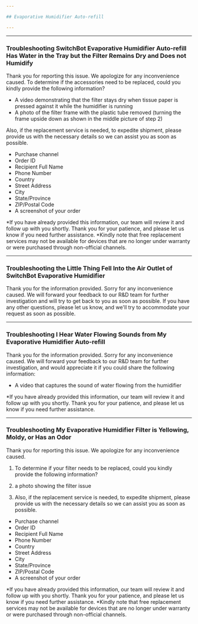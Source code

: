 ```yaml
---

## Evaporative Humidifier Auto-refill

---
```


---
### Troubleshooting SwitchBot Evaporative Humidifier Auto-refill Has Water in the Tray but the Filter Remains Dry and Does not Humidify

Thank you for reporting this issue. 
We apologize for any inconvenience caused.
To determine if the accessories need to be replaced, could you kindly provide the following information?
- A video demonstrating that the filter stays dry when tissue paper is pressed against it while the humidifier is running
- A photo of the filter frame with the plastic tube removed (turning the frame upside down as shown in the middle picture of step 2)

Also, if the replacement service is needed, to expedite shipment, please provide us with the necessary details so we can assist you as soon as possible.
- Purchase channel
- Order ID
- Recipient Full Name
- Phone Number
- Country
- Street Address
- City
- State/Province
- ZIP/Postal Code
- A screenshot of your order

*If you have already provided this information, our team will review it and follow up with you shortly. Thank you for your patience, and please let us know if you need further assistance.
*Kindly note that free replacement services may not be available for devices that are no longer under warranty or were purchased through non-official channels.


---
### Troubleshooting the Little Thing Fell Into the Air Outlet of SwitchBot Evaporative Humidifier

Thank you for the information provided.
Sorry for any inconvenience caused.
We will forward your feedback to our R&D team for further investigation and will try to get back to you as soon as possible.
If you have any other questions, please let us know, and we'll try to accommodate your request as soon as possible.


---
### Troubleshooting I Hear Water Flowing Sounds from My Evaporative Humidifier Auto-refill

Thank you for the information provided.
Sorry for any inconvenience caused.
We will forward your feedback to our R&D team for further investigation, and would appreciate it if you could share the following information:
- A video that captures the sound of water flowing from the humidifier


*If you have already provided this information, our team will review it and follow up with you shortly. Thank you for your patience, and please let us know if you need further assistance.


---
### Troubleshooting My Evaporative Humidifier Filter is Yellowing, Moldy, or Has an Odor

Thank you for reporting this issue. 
We apologize for any inconvenience caused.
1. To determine if your filter needs to be replaced, could you kindly provide the following information?
  1. a photo showing the filter issue

2. Also, if the replacement service is needed, to expedite shipment, please provide us with the necessary details so we can assist you as soon as possible.
- Purchase channel
- Order ID
- Recipient Full Name
- Phone Number
- Country
- Street Address
- City
- State/Province
- ZIP/Postal Code
- A screenshot of your order

*If you have already provided this information, our team will review it and follow up with you shortly. Thank you for your patience, and please let us know if you need further assistance.
*Kindly note that free replacement services may not be available for devices that are no longer under warranty or were purchased through non-official channels.





